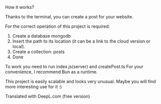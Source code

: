 How it works?

Thanks to the terminal, you can create a post for your website.

For the correct operation of this project is required:
1. Create a database mongodb
2. Insert the path to its location (it can be a link to the cloud version or local).
3. Create a collection: posts
4. Done

To work you need to run index.js(server) and createPost.ts
For your convenience, I recommend Bun as a runtime.

This project is easily scalable and looks very unusual.
Maybe you will find more interesting use for it :)


Translated with DeepL.com (free version)
